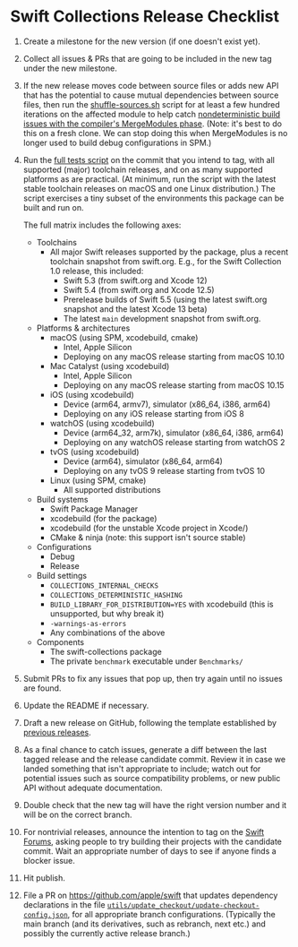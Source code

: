 # Swift Collections Release Checklist

1. Create a milestone for the new version (if one doesn't exist yet).
2. Collect all issues & PRs that are going to be included in the new tag under the new milestone.
3. If the new release moves code between source files or adds new API that has the potential to cause mutual dependencies between source files, then run the [shuffle-sources.sh](./Utils/shuffle-sources.sh) script for at least a few hundred iterations on the affected module to help catch [nondeterministic build issues with the compiler's MergeModules phase](https://github.com/apple/swift-collections/issues/7). (Note: it's best to do this on a fresh clone. We can stop doing this when MergeModules is no longer used to build debug configurations in SPM.)
4. Run the [full tests script](./Utils/run-full-tests.sh) on the commit that you intend to tag, with all supported (major) toolchain releases, and on as many supported platforms as are practical. (At minimum, run the script with the latest stable toolchain releases on macOS and one Linux distribution.)
  The script exercises a tiny subset of the environments this package can be built and run on.
  
   The full matrix includes the following axes:

    - Toolchains
      - All major Swift releases supported by the package, plus a recent toolchain snapshot from swift.org.
        E.g., for the Swift Collection 1.0 release, this included:
        - Swift 5.3 (from swift.org and Xcode 12)
        - Swift 5.4 (from swift.org and Xcode 12.5)
        - Prerelease builds of Swift 5.5 (using the latest swift.org snapshot and the latest Xcode 13 beta)
        - The latest `main` development snapshot from swift.org.
    - Platforms & architectures
      - macOS (using SPM, xcodebuild, cmake)
          - Intel, Apple Silicon
          - Deploying on any macOS release starting from macOS 10.10
      - Mac Catalyst (using xcodebuild)
          - Intel, Apple Silicon
          - Deploying on any macOS release starting from macOS 10.15
      - iOS (using xcodebuild)
          - Device (arm64, armv7), simulator (x86_64, i386, arm64)
          - Deploying on any iOS release starting from iOS 8
      - watchOS (using xcodebuild)
          - Device (arm64_32, arm7k), simulator (x86_64, i386, arm64)
          - Deploying on any watchOS release starting from watchOS 2
      - tvOS (using xcodebuild)
          - Device (arm64), simulator (x86_64, arm64)
          - Deploying on any tvOS 9 release starting from tvOS 10
      - Linux (using SPM, cmake)
          - All supported distributions
    - Build systems
      - Swift Package Manager
      - xcodebuild (for the package)
      - xcodebuild (for the unstable Xcode project in Xcode/)
      - CMake & ninja (note: this support isn't source stable)
    - Configurations
      - Debug
      - Release
    - Build settings
      - `COLLECTIONS_INTERNAL_CHECKS`
      - `COLLECTIONS_DETERMINISTIC_HASHING`
      - `BUILD_LIBRARY_FOR_DISTRIBUTION=YES` with xcodebuild (this is unsupported, but why break it)
      - `-warnings-as-errors` 
      - Any combinations of the above
    - Components
      - The swift-collections package
      - The private `benchmark` executable under `Benchmarks/`

5. Submit PRs to fix any issues that pop up, then try again until no issues are found.
6. Update the README if necessary.
7. Draft a new release on GitHub, following the template established by [previous releases](https://github.com/apple/swift-collections/releases/tag/0.0.7).
8. As a final chance to catch issues, generate a diff between the last tagged release and the release candidate commit. Review it in case we landed something that isn't appropriate to include; watch out for potential issues such as source compatibility problems, or new public API without adequate documentation.
9. Double check that the new tag will have the right version number and it will be on the correct branch.
10. For nontrivial releases, announce the intention to tag on the [Swift Forums](https://forums.swift.org/c/related-projects/collections/72), asking people to try building their projects with the candidate commit. Wait an appropriate number of days to see if anyone finds a blocker issue.
11. Hit publish.
12. File a PR on https://github.com/apple/swift that updates dependency declarations in the file [`utils/update_checkout/update-checkout-config.json`](https://github.com/apple/swift/blob/main/utils/update_checkout/update-checkout-config.json), for all appropriate branch configurations. (Typically the main branch (and its derivatives, such as rebranch, next etc.) and possibly the currently active release branch.)
